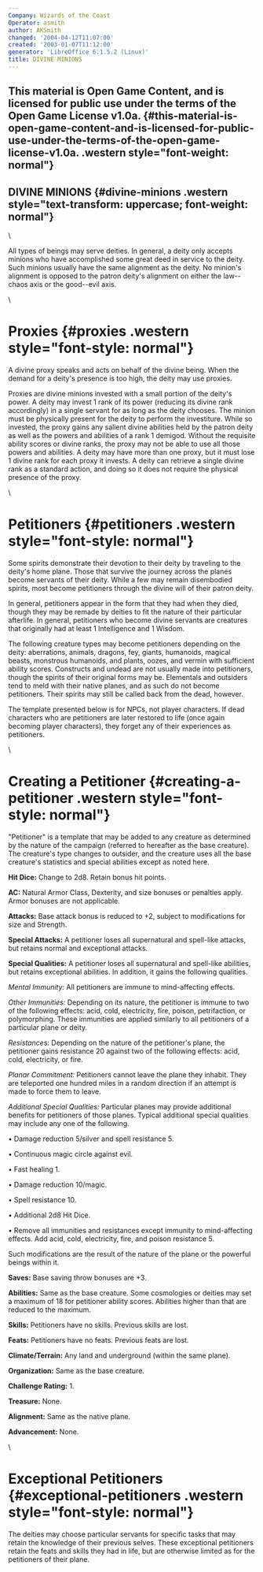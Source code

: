 ```yaml
---
Company: Wizards of the Coast
Operator: asmith
author: AKSmith
changed: '2004-04-12T11:07:00'
created: '2003-01-07T11:12:00'
generator: 'LibreOffice 6.1.5.2 (Linux)'
title: DIVINE MINIONS
---
```


This material is Open Game Content, and is licensed for public use under the terms of the Open Game License v1.0a. {#this-material-is-open-game-content-and-is-licensed-for-public-use-under-the-terms-of-the-open-game-license-v1.0a. .western style="font-weight: normal"}
------------------------------------------------------------------------------------------------------------------

DIVINE MINIONS {#divine-minions .western style="text-transform: uppercase; font-weight: normal"}
--------------

\

All types of beings may serve deities. In general, a deity only accepts
minions who have accomplished some great deed in service to the deity.
Such minions usually have the same alignment as the deity. No minion's
alignment is opposed to the patron deity's alignment on either the
law--chaos axis or the good--evil axis.

\

Proxies {#proxies .western style="font-style: normal"}
=======

A divine proxy speaks and acts on behalf of the divine being. When the
demand for a deity's presence is too high, the deity may use proxies.

Proxies are divine minions invested with a small portion of the deity's
power. A deity may invest 1 rank of its power (reducing its divine rank
accordingly) in a single servant for as long as the deity chooses. The
minion must be physically present for the deity to perform the
investiture. While so invested, the proxy gains any salient divine
abilities held by the patron deity as well as the powers and abilities
of a rank 1 demigod. Without the requisite ability scores or divine
ranks, the proxy may not be able to use all those powers and abilities.
A deity may have more than one proxy, but it must lose 1 divine rank for
each proxy it invests. A deity can retrieve a single divine rank as a
standard action, and doing so it does not require the physical presence
of the proxy.

\

Petitioners {#petitioners .western style="font-style: normal"}
===========

Some spirits demonstrate their devotion to their deity by traveling to
the deity's home plane. Those that survive the journey across the planes
become servants of their deity. While a few may remain disembodied
spirits, most become petitioners through the divine will of their patron
deity.

In general, petitioners appear in the form that they had when they died,
though they may be remade by deities to fit the nature of their
particular afterlife. In general, petitioners who become divine servants
are creatures that originally had at least 1 Intelligence and 1 Wisdom.

The following creature types may become petitioners depending on the
deity: aberrations, animals, dragons, fey, giants, humanoids, magical
beasts, monstrous humanoids, and plants, oozes, and vermin with
sufficient ability scores. Constructs and undead are not usually made
into petitioners, though the spirits of their original forms may be.
Elementals and outsiders tend to meld with their native planes, and as
such do not become petitioners. Their spirits may still be called back
from the dead, however.

The template presented below is for NPCs, not player characters. If dead
characters who are petitioners are later restored to life (once again
becoming player characters), they forget any of their experiences as
petitioners.

\

Creating a Petitioner {#creating-a-petitioner .western style="font-style: normal"}
=====================

"Petitioner" is a template that may be added to any creature as
determined by the nature of the campaign (referred to hereafter as the
base creature). The creature's type changes to outsider, and the
creature uses all the base creature's statistics and special abilities
except as noted here.

**Hit Dice:** Change to 2d8. Retain bonus hit points.

**AC:** Natural Armor Class, Dexterity, and size bonuses or penalties
apply. Armor bonuses are not applicable.

**Attacks:** Base attack bonus is reduced to +2, subject to
modifications for size and Strength.

**Special Attacks:** A petitioner loses all supernatural and spell-like
attacks, but retains normal and exceptional attacks.

**Special Qualities:** A petitioner loses all supernatural and
spell-like abilities, but retains exceptional abilities. In addition, it
gains the following qualities.

*Mental Immunity:* All petitioners are immune to mind-affecting effects.

*Other Immunities:* Depending on its nature, the petitioner is immune to
two of the following effects: acid, cold, electricity, fire, poison,
petrifaction, or polymorphing. These immunities are applied similarly to
all petitioners of a particular plane or deity.

*Resistance*s: Depending on the nature of the petitioner's plane, the
petitioner gains resistance 20 against two of the following effects:
acid, cold, electricity, or fire.

*Planar Commitment:* Petitioners cannot leave the plane they inhabit.
They are teleported one hundred miles in a random direction if an
attempt is made to force them to leave.

*Additional Special Qualities:* Particular planes may provide additional
benefits for petitioners of those planes. Typical additional special
qualities may include any one of the following.

• Damage reduction 5/silver and spell resistance 5.

• Continuous magic circle against evil.

• Fast healing 1.

• Damage reduction 10/magic.

• Spell resistance 10.

• Additional 2d8 Hit Dice.

• Remove all immunities and resistances except immunity to
mind-affecting effects. Add acid, cold, electricity, fire, and poison
resistance 5.

Such modifications are the result of the nature of the plane or the
powerful beings within it.

**Saves:** Base saving throw bonuses are +3.

**Abilities:** Same as the base creature. Some cosmologies or deities
may set a maximum of 18 for petitioner ability scores. Abilities higher
than that are reduced to the maximum.

**Skills:** Petitioners have no skills. Previous skills are lost.

**Feats:** Petitioners have no feats. Previous feats are lost.

**Climate/Terrain:** Any land and underground (within the same plane).

**Organization:** Same as the base creature.

**Challenge Rating:** 1.

**Treasure:** None.

**Alignment:** Same as the native plane.

**Advancement:** None.

\

Exceptional Petitioners {#exceptional-petitioners .western style="font-style: normal"}
=======================

The deities may choose particular servants for specific tasks that may
retain the knowledge of their previous selves. These exceptional
petitioners retain the feats and skills they had in life, but are
otherwise limited as for the petitioners of their plane.
